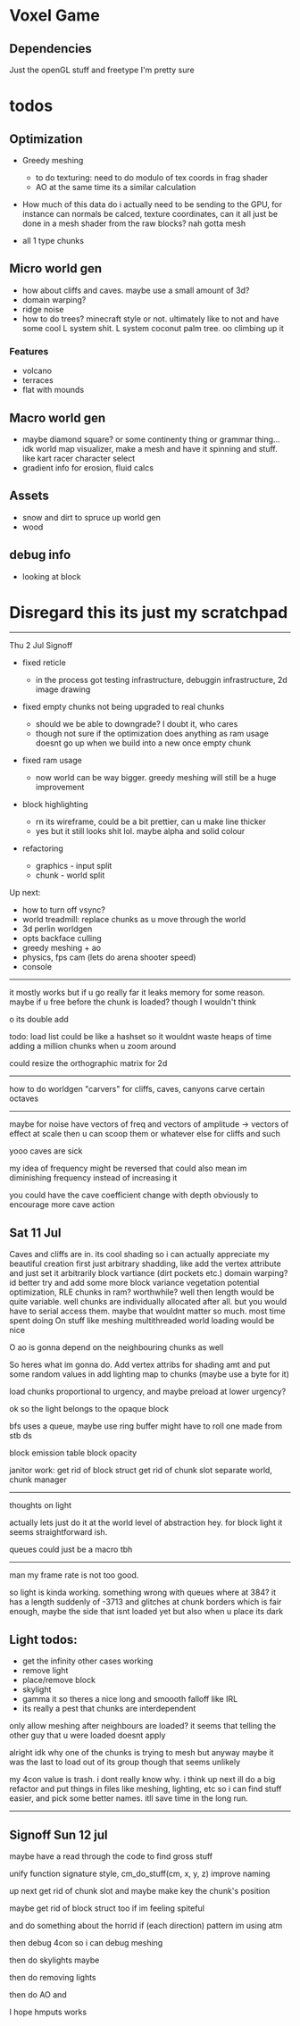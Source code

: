 # Voxel Game
## Dependencies
Just the openGL stuff and freetype I'm pretty sure

# todos
## Optimization
- Greedy meshing
   - to do texturing: need to do modulo of tex coords in frag shader
   - AO at the same time its a similar calculation

- How much of this data do i actually need to be sending to the GPU, for instance can normals be calced, texture coordinates, can it all just be done in a mesh shader from the raw blocks? nah gotta mesh
- all 1 type chunks

## Micro world gen
- how about cliffs and caves. maybe use a small amount of 3d?
- domain warping?
- ridge noise
- how to do trees? minecraft style or not. ultimately like to not and have some cool L system shit. L system coconut palm tree. oo climbing up it

### Features
- volcano
- terraces
- flat with mounds

## Macro world gen
- maybe diamond square? or some continenty thing or grammar thing... idk
   world map visualizer, make a mesh and have it spinning and stuff. like kart racer character select
- gradient info for erosion, fluid calcs

## Assets
- snow and dirt to spruce up world gen
- wood

## debug info
- looking at block



# Disregard this its just my scratchpad

-----------------
Thu 2 Jul Signoff

 - fixed reticle
   - in the process got testing infrastructure, debuggin infrastructure, 2d image drawing

 - fixed empty chunks not being upgraded to real chunks
   - should we be able to downgrade? I doubt it, who cares
   - though not sure if the optimization does anything as ram usage doesnt go up when we build into a new once empty chunk

 - fixed ram usage
   - now world can be way bigger. greedy meshing will still be a huge improvement

 - block highlighting
   - rn its wireframe, could be a bit prettier, can u make line thicker
   - yes but it still looks shit lol. maybe alpha and solid colour

 - refactoring
   - graphics - input split
   - chunk - world split

Up next:
 * how to turn off vsync?
 * world treadmill: replace chunks as u move through the world
 * 3d perlin worldgen
 * opts backface culling
 * greedy meshing + ao
 * physics, fps cam (lets do arena shooter speed)
 * console





 -----
 it mostly works but if u go really far it leaks memory for some reason. maybe if u free before the chunk is loaded? though I wouldn't think 

 o its double add

 todo: load list could be like a hashset so it wouldnt waste heaps of time adding a million chunks when u zoom around

 could resize the orthographic matrix for 2d



 ---

 how to do worldgen
 "carvers" for cliffs, caves, canyons
 carve certain octaves

 -------
 maybe for noise have vectors of freq and vectors of amplitude -> vectors of effect at scale
 then u can scoop them or whatever else for cliffs and such

 yooo caves are sick

 my idea of frequency might be reversed
 that could also mean im diminishing frequency instead of increasing it

 you could have the cave coefficient change with depth obviously to encourage more cave action


 Sat 11 Jul
 ----------
 Caves and cliffs are in. its cool
 shading so i can actually appreciate my beautiful creation
  first just arbitrary shadding, like add the vertex attribute and just set it arbitrarily
 block vartiance (dirt pockets etc.)
 domain warping?
 id better try and add some more block variance
 vegetation
 potential optimization, RLE chunks in ram? worthwhile? well then length would be quite variable. well chunks are individually allocated after all. but you would have to serial access them. maybe that wouldnt matter so much. most time spent doing On stuff like meshing
 multithreaded world loading would be nice

 O ao is gonna depend on the neighbouring chunks as well


 So heres what im gonna do.
 Add vertex attribs for shading amt and put some random values in
 add lighting map to chunks (maybe use a byte for it)


 load chunks proportional to urgency, and maybe preload at lower urgency?

 ok so the light belongs to the opaque block

 bfs uses a queue, maybe use ring buffer
 might have to roll one made from stb ds

block emission table
block opacity


janitor work:
  get rid of block struct
  get rid of chunk slot
  separate world, chunk manager

-----
thoughts on light

actually lets just do it at the world level of abstraction hey. for block light it seems straightforward ish.

queues could just be a macro tbh

-----
man my frame rate is not too good.

so light is kinda working. 
something wrong with queues where at 384? it has a length suddenly of -3713
and glitches at chunk borders which is fair enough, maybe the side that isnt loaded yet
but also when u place its dark

Light todos:
------------
 - get the infinity other cases working
  - remove light
  - place/remove block
  - skylight
 - gamma it so theres a nice long and smoooth falloff like IRL
 - its really a pest that chunks are interdependent

 only allow meshing after neighbours are loaded?
 it seems that telling the other guy that u were loaded doesnt apply

 alright idk why one of the chunks is trying to mesh but anyway
 maybe it was the last to load out of its group though that seems unlikely

 my 4con value is trash. i dont really know why. i think up next ill do a big refactor
 and put things in files like meshing, lighting, etc
 so i can find stuff easier, and pick some better names. itll save time in the long run.

 ----

 Signoff Sun 12 jul
 ------------------
 maybe have a read through the code to find gross stuff

 unify function signature style, cm_do_stuff(cm, x, y, z)
 improve naming

 up next get rid of chunk slot and maybe make key the chunk's position

 maybe get rid of block struct too if im feeling spiteful

and do something about the horrid if (each direction) pattern im using atm

 then debug 4con so i can debug meshing

 then do skylights maybe

 then do removing lights

 then do AO and 

 
 
 I hope hmputs works